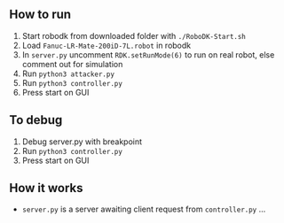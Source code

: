 ## How to run
1. Start robodk from downloaded folder with `./RoboDK-Start.sh`
2. Load `Fanuc-LR-Mate-200iD-7L.robot` in robodk
3. In `server.py` uncomment `RDK.setRunMode(6)` to run on real robot, else comment out for simulation
4. Run `python3 attacker.py`
5. Run `python3 controller.py`
6. Press start on GUI

## To debug
1. Debug server.py with breakpoint
2. Run `python3 controller.py`
3. Press start on GUI

## How it works
- `server.py` is a server awaiting client request from `controller.py`
...